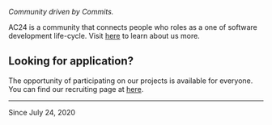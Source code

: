 _Community driven by Commits._

AC24 is a community that connects people who roles as a one of software development life-cycle. Visit [here](https://ac24.notion.site/) to learn about us more.

## Looking for application?

The opportunity of participating on our projects is available for everyone. You can find our recruiting page at [here](https://ac24.notion.site/Recruiting-92e0a8964b4840b1a82b625712356374).

---

Since July 24, 2020
